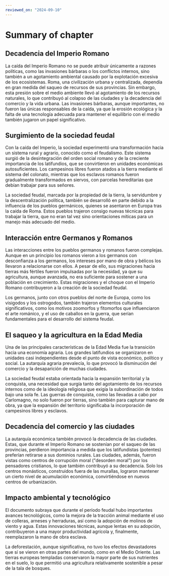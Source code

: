 ```yaml
---
reviewed_on: "2024-09-10"
---
```


# Summary of chapter

## Decadencia del Imperio Romano

La caída del Imperio Romano no se puede atribuir únicamente a razones políticas, como las invasiones bárbaras o los conflictos internos, sino también a un agotamiento ambiental causado por la explotación excesiva de los ecosistemas. Roma, una civilización urbana y centralizada, dependía en gran medida del saqueo de recursos de sus provincias. Sin embargo, esta presión sobre el medio ambiente llevó al agotamiento de los recursos naturales, lo que contribuyó al colapso de las ciudades y la decadencia del comercio y la vida urbana. Las invasiones bárbaras, aunque importantes, no fueron las únicas responsables de la caída, ya que la erosión ecológica y la falta de una tecnología adecuada para mantener el equilibrio con el medio también jugaron un papel significativo.

## Surgimiento de la sociedad feudal

Con la caída del Imperio, la sociedad experimentó una transformación hacia un sistema rural y agrario, conocido como el feudalismo. Este sistema surgió de la desintegración del orden social romano y de la creciente importancia de los latifundios, que se convirtieron en unidades económicas autosuficientes. Los campesinos libres fueron atados a la tierra mediante el sistema del colonato, mientras que los esclavos romanos fueron gradualmente transformados en siervos, con parcelas hereditarias que debían trabajar para sus señores.

La sociedad feudal, marcada por la propiedad de la tierra, la servidumbre y la descentralización política, también se desarrolló en parte debido a la influencia de los pueblos germánicos, quienes se asentaron en Europa tras la caída de Roma. Estos pueblos trajeron consigo nuevas técnicas para trabajar la tierra, que no eran tal vez sino orientaciones míticas para un manejo más adecuado del medio.

## Interacción entre Germanos y Romanos

Las interacciones entre los pueblos germanos y romanos fueron complejas. Aunque en un principio los romanos vieron a los germanos con desconfianza a los germanos, los intereses por mano de obra y bélicos los llevaron a relacionarse con ellos. A pesar de ello, sus migraciones hacia tierras más fértiles fueron impulsadas por la necesidad, ya que su agricultura, aunque avanzada, no era suficiente para sostener a una población en crecimiento. Estas migraciones y el choque con el Imperio Romano contribuyeron a la creación de la sociedad feudal.

Los germanos, junto con otros pueblos del norte de Europa, como los visigodos y los ostrogodos, también trajeron elementos culturales significativos, como los motivos zoomorfos y fitomorfos que influenciaron el arte románico, y el uso de caballos en la guerra, que serían fundamentales para el desarrollo del sistema feudal.

## El saqueo y la agricultura en la Edad Media

Una de las principales características de la Edad Media fue la transición hacia una economía agraria. Los grandes latifundios se organizaron en unidades casi independientes desde el punto de vista económico, político y social. La autarquía agraria prevalecía, lo que provocó la disminución del comercio y la desaparición de muchas ciudades.

La sociedad feudal estaba orientada hacia la expansión territorial y la conquista, una necesidad que surgía tanto del agotamiento de los recursos internos como de la ideología religiosa que exigía la subordinación de todos bajo una sola fe. Las guerras de conquista, como las llevadas a cabo por Carlomagno, no solo fueron por tierras, sino también para capturar mano de obra, ya que la expansión del territorio significaba la incorporación de campesinos libres y esclavos.

## Decadencia del comercio y las ciudades

La autarquía económica también provocó la decadencia de las ciudades. Estas, que durante el Imperio Romano se sostenían por el saqueo de las provincias, perdieron importancia a medida que los latifundistas (potentes) preferían retirarse a sus dominios rurales. Las ciudades, además, fueron vistas como centros de corrupción moral ("desorden moral") por los pensadores cristianos, lo que también contribuyó a su decadencia. Solo los centros monásticos, construidos fuera de las murallas, lograron mantener un cierto nivel de acumulación económica, convirtiéndose en nuevos centros de urbanización.

## Impacto ambiental y tecnológico

El documento subraya que durante el período feudal hubo importantes avances tecnológicos, como la mejora de la tracción animal mediante el uso de colleras, arneses y herraduras, así como la adopción de molinos de viento y agua. Estas innovaciones técnicas, aunque lentas en su adopción, contribuyeron a una mayor productividad agrícola y, finalmente, reemplazaron la mano de obra esclava.

La deforestación, aunque significativa, no tuvo los efectos devastadores que sí se vieron en otras partes del mundo, como en el Medio Oriente. Las tierras europeas templadas conservaron la mayor parte de sus nutrientes en el suelo, lo que permitió una agricultura relativamente sostenible a pesar de la tala de bosques.
